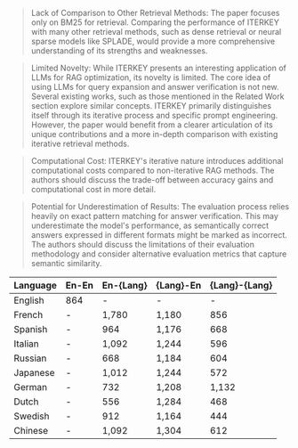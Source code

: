 
> Lack of Comparison to Other Retrieval Methods: The paper focuses only on BM25 for retrieval. Comparing the performance of ITERKEY with many other retrieval methods, such as dense retrieval or neural sparse models like SPLADE, would provide a more comprehensive understanding of its strengths and weaknesses.

> Limited Novelty: While ITERKEY presents an interesting application of LLMs for RAG optimization, its novelty is limited. The core idea of using LLMs for query expansion and answer verification is not new. Several existing works, such as those mentioned in the Related Work section explore similar concepts. ITERKEY primarily distinguishes itself through its iterative process and specific prompt engineering. However, the paper would benefit from a clearer articulation of its unique contributions and a more in-depth comparison with existing iterative retrieval methods.

> Computational Cost: ITERKEY's iterative nature introduces additional computational costs compared to non-iterative RAG methods. The authors should discuss the trade-off between accuracy gains and computational cost in more detail.

> Potential for Underestimation of Results: The evaluation process relies heavily on exact pattern matching for answer verification. This may underestimate the model's performance, as semantically correct answers expressed in different formats might be marked as incorrect. The authors should discuss the limitations of their evaluation methodology and consider alternative evaluation metrics that capture semantic similarity.









| Language   | En-En | En-{Lang} | {Lang}-En | {Lang}-{Lang} |
|------------|-------|-----------|-----------|---------------|
| English    | 864   | -         | -         | -             |
| French     | -     | 1,780     | 1,180     | 856           |
| Spanish    | -     | 964       | 1,176     | 668           |
| Italian    | -     | 1,092     | 1,244     | 596           |
| Russian    | -     | 668       | 1,184     | 604           |
| Japanese   | -     | 1,012     | 1,244     | 572           |
| German     | -     | 732       | 1,208     | 1,132         |
| Dutch      | -     | 556       | 1,284     | 468           |
| Swedish    | -     | 912       | 1,164     | 444           |
| Chinese    | -     | 1,092     | 1,304     | 612           |
